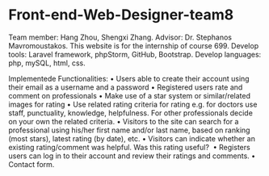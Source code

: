 # Front-end-Web-Designer-team8
Team member: Hang Zhou, Shengxi Zhang.
Advisor: Dr. Stephanos Mavromoustakos.
This website is for the internship of course 699. 
Develop tools: Laravel framework, phpStorm, GitHub, Bootstrap. 
Develop languages: php, mySQL, html, css.


Implementede Functionalities:
•	Users able to create their account using their email as a username and a password
•	Registered users rate and comment on professionals
•	Make use of a star system or similar/related images for rating
•	Use related rating criteria for rating e.g. for doctors use staff, punctuality, knowledge, helpfulness. 
  For other professionals decide on your own the related criteria.
•	Visitors to the site can search for a professional using his/her first name and/or last name, 
  based on ranking (most stars), latest rating (by date), etc.
•	Visitors can indicate whether an existing rating/comment was helpful. Was this rating useful? 
•	Registers users can log in to their account and review their ratings and comments.
• Contact form.

